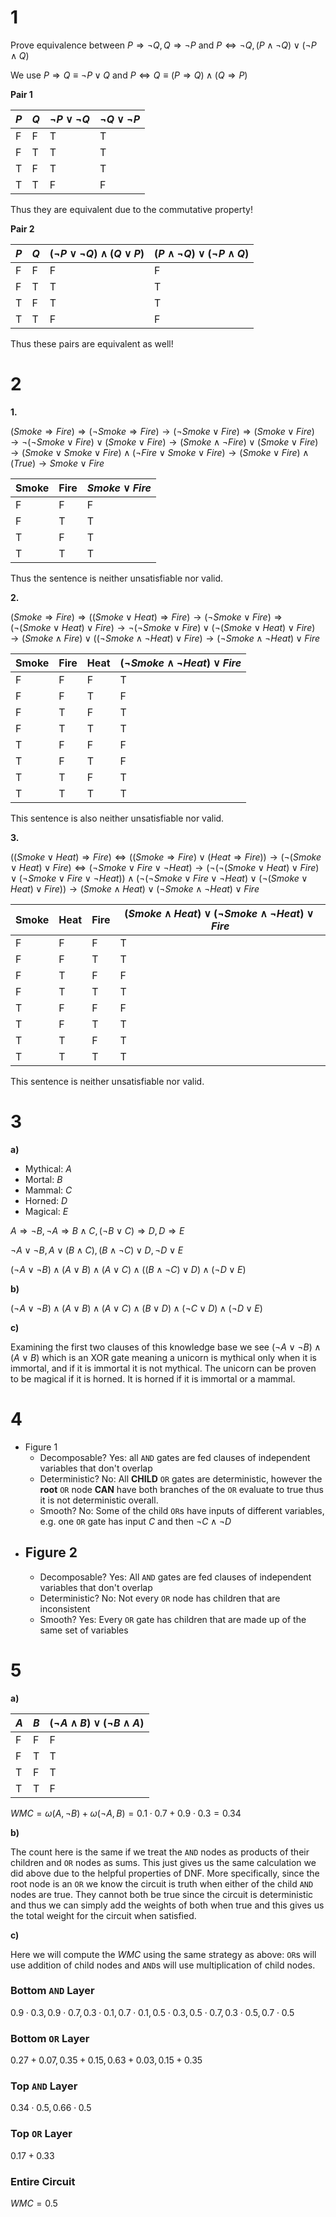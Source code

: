 # 1

Prove equivalence between $P \Rightarrow \lnot Q, Q \Rightarrow \lnot P$ and $P
\Leftrightarrow \lnot Q, (P \land \lnot Q) \lor (\lnot P \land Q)$

We use $P \Rightarrow Q \equiv \lnot P \lor Q$ and $P \Leftrightarrow Q \equiv
(P \Rightarrow Q) \land (Q \Rightarrow P)$

**Pair 1**

| $P$ | $Q$ | $\lnot P \lor \lnot Q$ | $\lnot Q \lor \lnot P$ |
| --- | --- | ---------------------- | ---------------------- |
| F   | F   | T                      | T                      |
| F   | T   | T                      | T                      |
| T   | F   | T                      | T                      |
| T   | T   | F                      | F                      |

Thus they are equivalent due to the commutative property!

**Pair 2**

| $P$ | $Q$ | $(\lnot P \lor \lnot Q) \land (Q \lor P)$ | $(P \land \lnot Q) \lor (\lnot P \land Q)$ |
| --- | --- | ----------------------------------------- | ------------------------------------------ |
| F   | F   | F                                         | F                                          |
| F   | T   | T                                         | T                                          |
| T   | F   | T                                         | T                                          |
| T   | T   | F                                         | F                                          |

Thus these pairs are equivalent as well!

# 2

**1.**

$(Smoke \Rightarrow Fire) \Rightarrow (\lnot Smoke \Rightarrow Fire)
\longrightarrow (\lnot Smoke \lor Fire) \Rightarrow (Smoke \lor Fire)
\longrightarrow \lnot(\lnot Smoke \lor Fire) \lor (Smoke \lor Fire)
\longrightarrow (Smoke \land \lnot Fire) \lor (Smoke \lor Fire) \longrightarrow
(Smoke \lor Smoke \lor Fire) \land (\lnot Fire \lor Smoke \lor Fire)
\longrightarrow (Smoke \lor Fire) \land (True) \longrightarrow Smoke \lor Fire$

| Smoke | Fire | $Smoke \lor Fire$ |
| ----- | ---- | ----------------- |
| F     | F    | F                 |
| F     | T    | T                 |
| T     | F    | T                 |
| T     | T    | T                 |

Thus the sentence is neither unsatisfiable nor valid.

**2.**

$(Smoke \Rightarrow Fire) \Rightarrow ((Smoke \lor Heat) \Rightarrow Fire)
\longrightarrow (\lnot Smoke \lor Fire) \Rightarrow (\lnot (Smoke \lor Heat)
\lor Fire) \longrightarrow \lnot(\lnot Smoke \lor Fire) \lor (\lnot (Smoke \lor
Heat) \lor Fire) \longrightarrow (Smoke \land Fire) \lor ((\lnot Smoke \land
\lnot Heat) \lor Fire) \longrightarrow (\lnot Smoke \land \lnot Heat) \lor Fire$

| Smoke | Fire | Heat | $(\lnot Smoke \land \lnot Heat) \lor Fire$ |
| ----- | ---- | ---- | ------------------------------------------ |
| F     | F    | F    | T                                          |
| F     | F    | T    | F                                          |
| F     | T    | F    | T                                          |
| F     | T    | T    | T                                          |
| T     | F    | F    | F                                          |
| T     | F    | T    | F                                          |
| T     | T    | F    | T                                          |
| T     | T    | T    | T                                          |

This sentence is also neither unsatisfiable nor valid.

**3.**

$((Smoke \lor Heat) \Rightarrow Fire) \Leftrightarrow ((Smoke \Rightarrow Fire)
\lor (Heat \Rightarrow Fire)) \longrightarrow (\lnot (Smoke \lor Heat) \lor
Fire) \Leftrightarrow (\lnot Smoke \lor Fire\lor \lnot Heat) \longrightarrow
(\lnot(\lnot (Smoke \lor Heat) \lor Fire) \lor (\lnot Smoke \lor Fire\lor \lnot
Heat)) \land (\lnot(\lnot Smoke \lor Fire\lor \lnot Heat)\lor (\lnot (Smoke \lor
Heat) \lor Fire)) \longrightarrow (Smoke \land Heat) \lor (\lnot Smoke \land
\lnot Heat) \lor Fire$

| Smoke | Heat | Fire | $(Smoke \land Heat) \lor (\lnot Smoke \land \lnot Heat) \lor Fire$ |
| ----- | ---- | ---- | ------------------------------------------------------------------ |
| F     | F    | F    | T                                                                  |
| F     | F    | T    | T                                                                  |
| F     | T    | F    | F                                                                  |
| F     | T    | T    | T                                                                  |
| T     | F    | F    | F                                                                  |
| T     | F    | T    | T                                                                  |
| T     | T    | F    | T                                                                  |
| T     | T    | T    | T                                                                  |

This sentence is neither unsatisfiable nor valid.

# 3

**a)**

- Mythical: $A$
- Mortal: $B$
- Mammal: $C$
- Horned: $D$
- Magical: $E$

$A \Rightarrow \lnot B, \lnot A \Rightarrow B \land C, (\lnot B \lor C)
\Rightarrow D, D \Rightarrow E$

$\lnot A \lor \lnot B, A \lor (B \land C), (B \land \lnot C) \lor D, \lnot D
\lor E$

$(\lnot A \lor \lnot B) \land (A \lor B) \land (A \lor C) \land ((B \land \lnot
C) \lor D) \land (\lnot D \lor E)$

**b)**

$(\lnot A \lor \lnot B) \land (A \lor B) \land (A \lor C) \land (B \lor D) \land
(\lnot C \lor D) \land (\lnot D \lor E)$

**c)**

Examining the first two clauses of this knowledge base we see $(\lnot A \lor
\lnot B) \land (A \lor B)$ which is an XOR gate meaning a unicorn is mythical
only when it is immortal, and if it is immortal it is not mythical. The unicorn
can be proven to be magical if it is horned. It is horned if it is immortal or a
mammal.

# 4

- Figure 1
  - Decomposable? Yes: all `AND` gates are fed clauses of independent variables
    that don't overlap
  - Deterministic? No: All **CHILD** `OR` gates are deterministic, however the
    **root** `OR` node **CAN** have both branches of the `OR` evaluate to true
    thus it is not deterministic overall.
  - Smooth? No: Some of the child `OR`s have inputs of different variables, e.g.
    one `OR` gate has input $C$ and then $\lnot C \land \lnot D$
- ## Figure 2
  - Decomposable? Yes: All `AND` gates are fed clauses of independent variables
    that don't overlap
  - Deterministic? No: Not every `OR` node has children that are inconsistent
  - Smooth? Yes: Every `OR` gate has children that are made up of the same set
    of variables

# 5

**a)**

| $A$ | $B$ | $(\lnot A \land B) \lor (\lnot B \land A)$ |
| --- | --- | ------------------------------------------ |
| F   | F   | F                                          |
| F   | T   | T                                          |
| T   | F   | T                                          |
| T   | T   | F                                          |

$WMC = \omega(A, \lnot B) + \omega(\lnot A, B) = 0.1 \cdot 0.7 + 0.9 \cdot 0.3 =
0.34$

**b)**

The count here is the same if we treat the `AND` nodes as products of their
children and `OR` nodes as sums. This just gives us the same calculation we did
above due to the helpful properties of DNF. More specifically, since the root
node is an `OR` we know the circuit is truth when either of the child `AND`
nodes are true. They cannot both be true since the circuit is deterministic and
thus we can simply add the weights of both when true and this gives us the total
weight for the circuit when satisfied.

**c)**

Here we will compute the $WMC$ using the same strategy as above: `OR`s will use
addition of child nodes and `AND`s will use multiplication of child nodes.

### Bottom `AND` Layer

$0.9\cdot 0.3, 0.9\cdot 0.7, 0.3\cdot 0.1, 0.7\cdot 0.1, 0.5\cdot 0.3, 0.5\cdot
0.7, 0.3\cdot 0.5, 0.7\cdot 0.5$

### Bottom `OR` Layer

$0.27 + 0.07, 0.35 + 0.15, 0.63 + 0.03, 0.15 + 0.35$

### Top `AND` Layer

$0.34\cdot 0.5, 0.66\cdot 0.5$

### Top `OR` Layer

$0.17 + 0.33$

### Entire Circuit

$WMC = 0.5$
